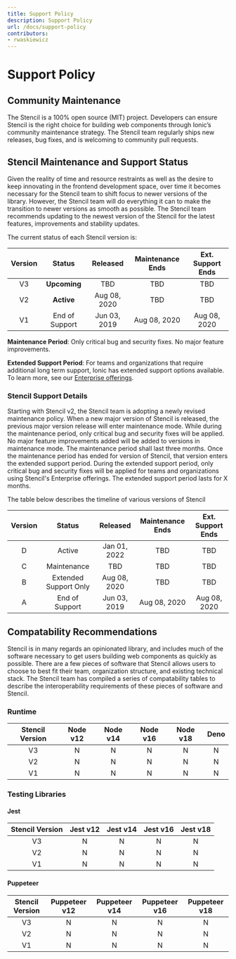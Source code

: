 ```yaml
---
title: Support Policy
description: Support Policy
url: /docs/support-policy
contributors:
- rwaskiewicz
---
```


# Support Policy

## Community Maintenance

The Stencil is a 100% open source (MIT) project. Developers can ensure Stencil is the right choice for building web 
components through Ionic’s community maintenance strategy. The Stencil team regularly ships new releases, bug fixes, and 
is welcoming to community pull requests.

## Stencil Maintenance and Support Status

Given the reality of time and resource restraints as well as the desire to keep innovating in the frontend development
space, over time it becomes necessary for the Stencil team to shift focus to newer versions of the library. However,
the Stencil team will do everything it can to make the transition to newer versions as smooth as possible. The Stencil
team recommends updating to the newest version of the Stencil for the latest features, improvements and stability 
updates.

The current status of each Stencil version is:

| Version |     Status     |   Released   | Maintenance Ends | Ext. Support Ends |
|:-------:|:--------------:|:------------:| :--------------: |:-----------------:|
|   V3    |  **Upcoming**  |     TBD      |       TBD        |        TBD        |
|   V2    |   **Active**   | Aug 08, 2020 |       TBD        |        TBD        |
|   V1    | End of Support | Jun 03, 2019 |   Aug 08, 2020   |    Aug 08, 2020   |

**Maintenance Period**: Only critical bug and security fixes. No major feature improvements.

**Extended Support Period**: For teams and organizations that require additional long term support, Ionic has extended 
support options available. To learn more, see our 
[Enterprise offerings](https://ionicframework.com/sales?product_of_interest=Design%20Systems).

### Stencil Support Details

Starting with Stencil v2, the Stencil team is adopting a newly revised maintenance policy. When a new major version of
Stencil is released, the previous major version release will enter maintenance mode. While during the maintenance
period, only critical bug and security fixes will be applied. No major feature improvements added will be added to
versions in maintenance mode. The maintenance period shall last three months. Once the maintenance period has ended for
version of Stencil, that version enters the extended support period. During the extended support period, only critical 
bug and security fixes will be applied for teams and organizations using Stencil's Enterprise offerings. The extended 
support period lasts for X months.

The table below describes the timeline of various versions of Stencil

| Version |        Status         |   Released   | Maintenance Ends | Ext. Support Ends |
|:-------:|:---------------------:|:------------:| :--------------: |:-----------------:|
|    D    |        Active         | Jan 01, 2022 |       TBD        |        TBD        |
|    C    |      Maintenance      |     TBD      |       TBD        |        TBD        |
|    B    | Extended Support Only | Aug 08, 2020 |       TBD        |        TBD        |
|    A    |    End of Support     | Jun 03, 2019 |   Aug 08, 2020   |    Aug 08, 2020   |

## Compatability Recommendations

Stencil is in many regards an opinionated library, and includes much of the software necessary to get users building
web components as quickly as possible. There are a few pieces of software that Stencil allows users to choose to best
fit their team, organization structure, and existing technical stack. The Stencil team has compiled a series of
compatability tables to describe the interoperability requirements of these pieces of software and Stencil.

### Runtime

| Stencil Version | Node v12 |   Node v14   | Node v16 | Node v18 | Deno |
|:---------------:|:--------:|:------------:|:--------:|:--------:|:----:|
|       V3        |    N     |      N       |    N     |    N     |  N   |
|       V2        |    N     |      N       |    N     |    N     |  N   |
|       V1        |    N     |      N       |    N     |    N     |  N   |

### Testing Libraries

#### Jest

| Stencil Version | Jest v12 |   Jest v14   | Jest v16 | Jest v18 |
|:---------------:|:--------:|:------------:|:--------:|:--------:|
|       V3        |    N     |      N       |    N     |    N     |
|       V2        |    N     |      N       |    N     |    N     |
|       V1        |    N     |      N       |    N     |    N     |

#### Puppeteer

| Stencil Version | Puppeteer v12 | Puppeteer v14 | Puppeteer v16 | Puppeteer v18 |
|:---------------:|:-------------:|:-------------:|:-------------:|:-------------:|
|       V3        |       N       |       N       |       N       |       N       |
|       V2        |       N       |       N       |       N       |       N       |
|       V1        |       N       |       N       |       N       |       N       |